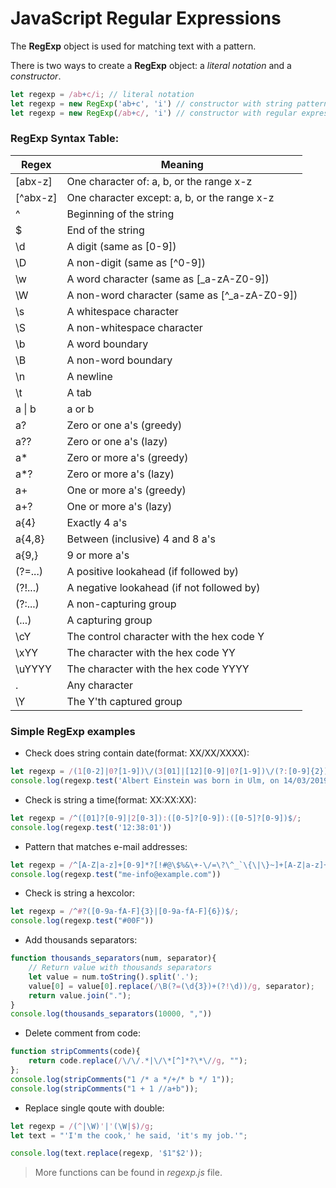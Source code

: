 # JavaScript Regular Expressions

The **RegExp** object is used for matching text with a pattern.

There is two ways to create a **RegExp** object: a *literal notation* and a *constructor*.

```javascript
let regexp = /ab+c/i; // literal notation
let regexp = new RegExp('ab+c', 'i') // constructor with string pattern as first argument
let regexp = new RegExp(/ab+c/, 'i') // constructor with regular expression literal as first argument (Starting with ECMAScript 6)
```

### RegExp Syntax Table:

| Regex      | Meaning                                      |
|------------|----------------------------------------------|
| [abx-z]    | One character of: a, b, or the range x-z     |
| [^abx-z]   | One character except: a, b, or the range x-z |
| ^          | 	Beginning of the string                     |
| $          | 	End of the string                           |
| \d         | 	A digit (same as [0-9])                     |
| \D         | 	A non-digit (same as [^0-9])                |
| \w	        | A word character (same as [_a-zA-Z0-9])      |
| \W	        | A non-word character (same as [^_a-zA-Z0-9]) |
| \s	        | A whitespace character                       |
| \S	        | A non-whitespace character                   |
| \b	        | A word boundary                              |
| \B	        | A non-word boundary                          |
| \n	        | A newline                                    |
| \t	        | A tab                                        |
| a &#x7c; b | a or b                                       |
| a?         | Zero or one a's (greedy)                     |
| a??        | Zero or one a's (lazy)                       |
| a*         | Zero or more a's (greedy)                    |
| a*?        | Zero or more a's (lazy)                      |
| a+         | One or more a's (greedy)                     |
| a+?        | One or more a's (lazy)                       |
| a{4}       | Exactly 4 a's                                |
| a{4,8}     | Between (inclusive) 4 and 8 a's              |
| a{9,}      | 9 or more a's                                |
| (?=...)	   | A positive lookahead (if followed by)        |
| (?!...)    | 	A negative lookahead (if not followed by)   |
| (?:...)    | A non-capturing group                        |
| (...)      | A capturing group                            |
|  \cY	      | The control character with the hex code Y    |
| \xYY	      | The character with the hex code YY           |
| \uYYYY	    | The character with the hex code YYYY         |
| .	         | Any character                                |
| \Y         | 	The Y'th captured group                     |


### Simple RegExp examples 

- Check does string contain date(format: XX/XX/XXXX):
```javascript
let regexp = /(1[0-2]|0?[1-9])\/(3[01]|[12][0-9]|0?[1-9])\/(?:[0-9]{2})?[0-9]{2}$/;
console.log(regexp.test('Albert Einstein was born in Ulm, on 14/03/2019'))
```

- Check is string a time(format: XX:XX:XX):
```javascript
let regexp = /^([01]?[0-9]|2[0-3]):([0-5]?[0-9]):([0-5]?[0-9])$/;
console.log(regexp.test('12:38:01'))
```

- Pattern that matches e-mail addresses:
```javascript
let regexp = /^[A-Z|a-z]+[0-9]*?[!#@\$%&\+-\/=\?\^_`\{\|\}~]+[A-Z|a-z]+[0-9]*?.\w{2,3}/
console.log(regexp.test("me-info@example.com"))
```

- Check is string a hexcolor:
```javascript
let regexp = /^#?([0-9a-fA-F]{3}|[0-9a-fA-F]{6})$/;
console.log(regexp.test("#00F"))
```

- Add thousands separators:
```javascript
function thousands_separators(num, separator){
    // Return value with thousands separators
    let value = num.toString().split('.');
    value[0] = value[0].replace(/\B(?=(\d{3})+(?!\d))/g, separator);
    return value.join(".");
}
console.log(thousands_separators(10000, ","))
```

- Delete comment from code:
```javascript
function stripCommeпts(code){
    return code.replace(/\/\/.*|\/\*[^]*?\*\//g, "");
};
console.log(stripCommeпts("1 /* а */+/* b */ 1"));
console.log(stripCommeпts("1 + 1 //a+b"));
```

- Replace single qoute with double:
```javascript
let regexp = /(^|\W)'|'(\W|$)/g;
let text = "'I'm the cook,' he said, 'it's my job.'";

console.log(text.replace(regexp, '$1"$2'));
```

> More functions can be found in *regexp.js* file.
